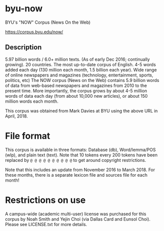 # byu-now

BYU's "NOW" Corpus (News On the Web)

https://corpus.byu.edu/now/

## Description

5.97 billion words / 6.0+ million texts. (As of early Dec 2016;
continually growing). 20 countries.  The most up-to-date corpus of
English. 4-5 words added each day (130 million each month, 1.5 billion
each year). Wide range of online newspapers and magazines (technology,
entertainment, sports, politics, etc) The NOW corpus (News on the Web)
contains 5.9 billion words of data from web-based newspapers and
magazines from 2010 to the present time. More importantly, the corpus
grows by about 4-5 million words of data each day (from about 10,000
new articles), or about 150 million words each month.

This corpus was obtained from Mark Davies at BYU using the above URL
in April, 2018.

# File format

This corpus is available in three formats: Database (db),
Word/lemma/POS (wlp), and plain text (text).  Note that 10 tokens
every 200 tokens have been replaced by `@ @ @ @ @ @ @ @ @ @` to get
around copyright restrictions.

Note that this includes an update from November 2016 to March
2018. For these months, there is a separate lexicon file and sources
file for each month!

# Restrictions on use

A campus-wide (academic multi-user) license was purchased for this
corpus by Noah Smith and Yejin Choi (via Dallas Card and Eunsol
Choi). Please see LICENSE.txt for more details.


